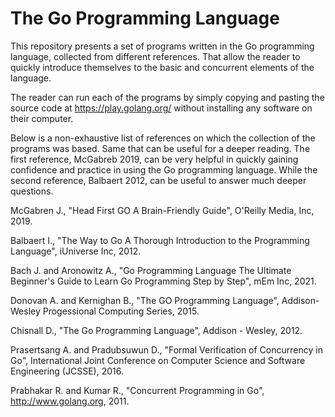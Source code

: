 # The Go Programming Language

This repository presents a set of programs written in the Go programming language, collected from different references. That allow the reader to quickly introduce themselves to the basic and concurrent elements of the language.

The reader can run each of the programs by simply copying and pasting the source code at https://play.golang.org/ without installing any software on their computer.

Below is a non-exhaustive list of references on which the collection of the programs was based. Same that can be useful for a deeper reading. The first reference, McGabreb 2019, can be very helpful in quickly gaining confidence and practice in using the Go programming language. While the second reference, Balbaert 2012, can be useful to answer much deeper questions.

McGabren J., "Head First GO A Brain-Friendly Guide", O'Reilly Media, Inc, 2019.

Balbaert I., "The Way to Go A Thorough Introduction to the Programming Language", iUniverse Inc, 2012.

Bach J. and Aronowitz A., "Go Programming Language The Ultimate Beginner's Guide to Learn Go Programming Step by Step", mEm Inc, 2021.

Donovan A. and Kernighan B., "The GO Programming Language", Addison-Wesley Progessional Computing Series, 2015.

Chisnall D., "The Go Programming Language", Addison - Wesley, 2012.

Prasertsang A. and Pradubsuwun D., "Formal Verification of Concurrency in Go", International Joint Conference on Computer Science and Software Engineering (JCSSE), 2016.

Prabhakar R. and Kumar R., "Concurrent Programming in Go", http://www.golang.org, 2011.
